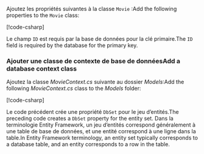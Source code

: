 <span data-ttu-id="d63bd-101">Ajoutez les propriétés suivantes à la classe `Movie` :</span><span class="sxs-lookup"><span data-stu-id="d63bd-101">Add the following properties to the `Movie` class:</span></span>

[!code-csharp[](../../tutorials/razor-pages/razor-pages-start/sample/RazorPagesMovie/Models/MovieNoEF.cs?name=snippet_MovieNoEF)]

<span data-ttu-id="d63bd-102">Le champ `ID` est requis par la base de données pour la clé primaire.</span><span class="sxs-lookup"><span data-stu-id="d63bd-102">The `ID` field is required by the database for the primary key.</span></span>

<a name="dc"></a>
### <a name="add-a-database-context-class"></a><span data-ttu-id="d63bd-103">Ajouter une classe de contexte de base de données</span><span class="sxs-lookup"><span data-stu-id="d63bd-103">Add a database context class</span></span>

<span data-ttu-id="d63bd-104">Ajoutez la classe *MovieContext.cs* suivante au dossier *Models*:</span><span class="sxs-lookup"><span data-stu-id="d63bd-104">Add the following *MovieContext.cs* class to the *Models* folder:</span></span>  

[!code-csharp[](../../tutorials/razor-pages/razor-pages-start/snapshot_sample/RazorPagesMovie/Models/MovieContext.cs)]

<span data-ttu-id="d63bd-105">Le code précédent crée une propriété `DbSet` pour le jeu d’entités.</span><span class="sxs-lookup"><span data-stu-id="d63bd-105">The preceding code creates a `DbSet` property for the entity set.</span></span> <span data-ttu-id="d63bd-106">Dans la terminologie Entity Framework, un jeu d’entités correspond généralement à une table de base de données, et une entité correspond à une ligne dans la table.</span><span class="sxs-lookup"><span data-stu-id="d63bd-106">In Entity Framework terminology, an entity set typically corresponds to a database table, and an entity corresponds to a row in the table.</span></span>
